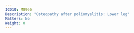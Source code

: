```yaml
---
ICD10: M8966
Description: "Osteopathy after poliomyelitis: Lower leg"
Matters: No
Weight: 0
---
```


